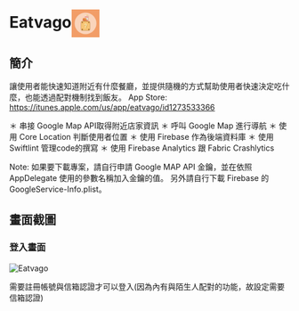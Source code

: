 # Eatvago<img src="https://github.com/masonchang1991/Eatvago/blob/main/iTunesArtwork%402x.png" width = "50" height = "50" alt="Eatvago" align=center />

## 簡介 
讓使用者能快速知道附近有什麼餐廳，並提供隨機的方式幫助使用者快速決定吃什麼，也能透過配對機制找到飯友。
App Store: https://itunes.apple.com/us/app/eatvago/id1273533366

＊ 串接 Google Map API取得附近店家資訊
＊ 呼叫 Google Map 進行導航
＊ 使用 Core Location 判斷使用者位置
＊ 使用 Firebase 作為後端資料庫
＊ 使用 Swiftlint 管理code的撰寫
＊ 使用 Firebase Analytics 跟 Fabric Crashlytics

Note: 如果要下載專案，請自行申請 Google MAP API 金鑰，並在依照 AppDelegate 使用的參數名稱加入金鑰的值。 另外請自行下載 Firebase 的 GoogleService-Info.plist。

## 畫面截圖


### 登入畫面
<img src="https://github.com/masonchang1991/Eatvago/blob/main/Simulator%20Screen%20Shot%202017%E5%B9%B48%E6%9C%8825%E6%97%A5%20%E4%B8%8B%E5%8D%8811.48.56.png" width = "375" height = "667" alt="Eatvago" align=center />


需要註冊帳號與信箱認證才可以登入(因為內有與陌生人配對的功能，故設定需要信箱認證)
